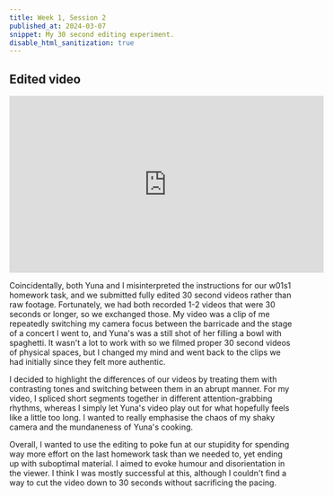 ```yaml
---
title: Week 1, Session 2
published_at: 2024-03-07
snippet: My 30 second editing experiment.
disable_html_sanitization: true
---
```


## Edited video

<iframe width="560" height="315" src="https://www.youtube.com/embed/qhYYB_-Jxdk?si=DEerehOkeqBLb1Cs" title="YouTube video player" frameborder="0" allow="accelerometer; autoplay; clipboard-write; encrypted-media; gyroscope; picture-in-picture; web-share" allowfullscreen></iframe>
<br>

Coincidentally, both Yuna and I misinterpreted the instructions for our w01s1 homework task, and we submitted fully edited 30 second videos rather than raw footage. Fortunately, we had both recorded 1-2 videos that were 30 seconds or longer, so we exchanged those. My video was a clip of me repeatedly switching my camera focus between the barricade and the stage of a concert I went to, and Yuna's was a still shot of her filling a bowl with spaghetti. It wasn't a lot to work with so we filmed proper 30 second videos of physical spaces, but I changed my mind and went back to the clips we had initially since they felt more authentic.

I decided to highlight the differences of our videos by treating them with contrasting tones and switching between them in an abrupt manner. For my video, I spliced short segments together in different attention-grabbing rhythms, whereas I simply let Yuna's video play out for what hopefully feels like a little too long. I wanted to really emphasise the chaos of my shaky camera and the mundaneness of Yuna's cooking.

Overall, I wanted to use the editing to poke fun at our stupidity for spending way more effort on the last homework task than we needed to, yet ending up with suboptimal material. I aimed to evoke humour and disorientation in the viewer. I think I was mostly successful at this, although I couldn't find a way to cut the video down to 30 seconds without sacrificing the pacing.

<br><br>